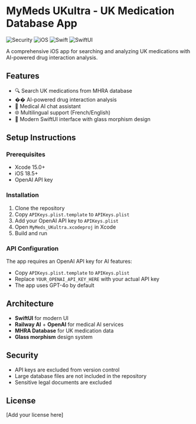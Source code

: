 # MyMeds UKultra - UK Medication Database App

![Security](https://img.shields.io/badge/Security-API%20Keys%20Protected-green)
![iOS](https://img.shields.io/badge/iOS-18.5%2B-blue)
![Swift](https://img.shields.io/badge/Swift-5.0-orange)
![SwiftUI](https://img.shields.io/badge/UI-SwiftUI-purple)

A comprehensive iOS app for searching and analyzing UK medications with AI-powered drug interaction analysis.

## Features
- 🔍 Search UK medications from MHRA database
- �� AI-powered drug interaction analysis
- 💬 Medical AI chat assistant
- 🌐 Multilingual support (French/English)
- 📱 Modern SwiftUI interface with glass morphism design

## Setup Instructions

### Prerequisites
- Xcode 15.0+
- iOS 18.5+
- OpenAI API key

### Installation
1. Clone the repository
2. Copy `APIKeys.plist.template` to `APIKeys.plist`
3. Add your OpenAI API key to `APIKeys.plist`
4. Open `MyMeds_UKultra.xcodeproj` in Xcode
5. Build and run

### API Configuration
The app requires an OpenAI API key for AI features:
- Copy `APIKeys.plist.template` to `APIKeys.plist`
- Replace `YOUR_OPENAI_API_KEY_HERE` with your actual API key
- The app uses GPT-4o by default

## Architecture
- **SwiftUI** for modern UI
- **Railway AI** + **OpenAI** for medical AI services
- **MHRA Database** for UK medication data
- **Glass morphism** design system

## Security
- API keys are excluded from version control
- Large database files are not included in the repository
- Sensitive legal documents are excluded

## License
[Add your license here]

